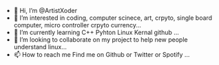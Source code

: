 - 👋 Hi, I’m @ArtistXoder
- 👀 I’m interested in coding, computer scinece, art, crpyto, single board computer, micro controller crpyto currency...
- 🌱 I’m currently learning C++ Pyhton Linux Kernal github ...
- 💞️ I’m looking to collaborate on my project to help new people understand linux...
- 📫 How to reach me  Find me on Github or Twitter or Spotify ...


<!---
ArtistXoder/ArtistXoder is a ✨ special ✨ repository because its `README.md` (this file) appears on your GitHub profile.
You can click the Preview link to take a look at your changes.
--->
